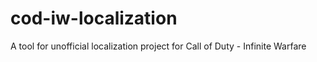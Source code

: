 # cod-iw-localization
A tool for unofficial localization project for Call of Duty - Infinite Warfare
